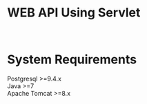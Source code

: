 WEB API Using Servlet
==
<br>

System Requirements
==
Postgresql >=9.4.x <br>
Java >=7 <br>
Apache Tomcat >=8.x
